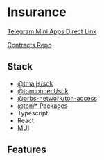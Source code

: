 # Insurance

[Telegram Mini Apps Direct Link](https://t.me/insurance_tma_bot/insurance_tma_app)

[Contracts Repo](https://github.com/leendrew/insurance-contracts)

## Stack

- [@tma.js/sdk](https://github.com/Telegram-Mini-Apps/tma.js)
- [@tonconnect/sdk](https://github.com/ton-connect/sdk)
- [@orbs-network/ton-access](https://github.com/orbs-network/ton-access)
- [@ton/\* Packages](https://github.com/ton-org)
- Typescript
- React
- [MUI](https://mui.com)

## Features

